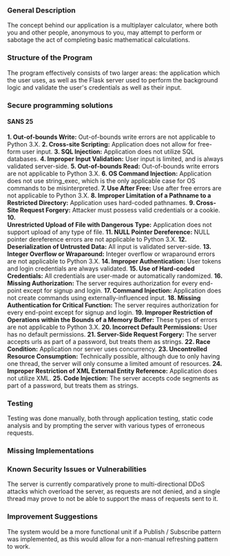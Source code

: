 ### General Description
The concept behind our application is a multiplayer calculator, where both you and other people, anonymous to you, may attempt to perform or sabotage the act of completing basic mathematical calculations.

### Structure of the Program
The program effectively consists of two larger areas: the application which the user uses, as well as the Flask server used to perform the background logic and validate the user's credentials as well as their input.

### Secure programming solutions

#### SANS 25

**1. Out-of-bounds Write:** Out-of-bounds write errors are not applicable to Python 3.X.
**2. Cross-site Scripting:** Application does not allow for free-form user input.
**3. SQL Injection:** Application does not utilize SQL databases.
**4. Improper Input Validation:** User input is limited, and is always validated server-side.
**5. Out-of-bounds Read:** Out-of-bounds write errors are not applicable to Python 3.X.
**6. OS Command Injection:** Application does not use string_exec, which is the only applicable case for OS commands to be misinterpreted.
**7. Use After Free:** Use after free errors are not applicable to Python 3.X.
**8. Improper Limitation of a Pathname to a Restricted Directory:** Application uses hard-coded pathnames.
**9. Cross-Site Request Forgery:** Attacker must possess valid credentials or a cookie.
**10. 	
Unrestricted Upload of File with Dangerous Type:** Application does not support upload of any type of file.
**11. NULL Pointer Dereference:** NULL pointer dereference errors are not applicable to Python 3.X.
**12. Deserialization of Untrusted Data:** All input is validated server-side.
**13. Integer Overflow or Wraparound:** Integer overflow or wraparound errors are not applicable to Python 3.X.
**14. Improper Authentication:** User tokens and login credentials are always validated.
**15. Use of Hard-coded Credentials:** All credentials are user-made or automatically randomized.
**16. Missing Authorization:** The server requires authorization for every end-point except for signup and login.
**17. Command Injection:** Application does not create commands using externally-influenced input.
**18. Missing Authentication for Critical Function:** The server requires authorization for every end-point except for signup and login.
**19. Improper Restriction of Operations within the Bounds of a Memory Buffer:** These types of errors are not applicable to Python 3.X.
**20. Incorrect Default Permissions:** User has no default permissions.
**21. Server-Side Request Forgery:** The server accepts urls as part of a password, but treats them as strings.
**22. Race Condition:** Application nor server uses concurrency.
**23. Uncontrolled Resource Consumption:** Technically possible, although due to only having one thread, the server will only consume a limited amount of resources.
**24. Improper Restriction of XML External Entity Reference:** Application does not utilize XML.
**25. Code Injection:** The server accepts code segments as part of a password, but treats them as strings.

### Testing

Testing was done manually, both through application testing, static code analysis and by prompting the server with various types of erroneous requests.

### Missing Implementations

### Known Security Issues or Vulnerabilities
The server is currently comparatively prone to multi-directional DDoS attacks which overload the server, as requests are not denied, and a single thread may prove to not be able to support the mass of requests sent to it.

### Improvement Suggestions
The system would be a more functional unit if a Publish / Subscribe pattern was implemented, as this would allow for a non-manual refreshing pattern to work.